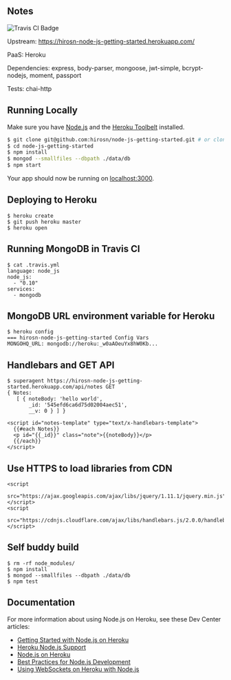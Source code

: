 ## Notes
<img src="https://travis-ci.org/HIROSN/node-js-getting-started.svg" alt="Travis CI Badge"></img>

Upstream: https://hirosn-node-js-getting-started.herokuapp.com/

PaaS: Heroku

Dependencies: express, body-parser, mongoose, jwt-simple, bcrypt-nodejs, moment, passport

Tests: chai-http

## Running Locally

Make sure you have [Node.js](http://nodejs.org/) and the [Heroku Toolbelt](https://toolbelt.heroku.com/) installed.

```sh
$ git clone git@github.com:hirosn/node-js-getting-started.git # or clone your own fork
$ cd node-js-getting-started
$ npm install
$ mongod --smallfiles --dbpath ./data/db
$ npm start
```

Your app should now be running on [localhost:3000](http://localhost:3000/).

## Deploying to Heroku

```
$ heroku create
$ git push heroku master
$ heroku open
```

## Running MongoDB in Travis CI

```
$ cat .travis.yml
language: node_js
node_js:
  - "0.10"
services:
  - mongodb
```

## MongoDB URL environment variable for Heroku

```
$ heroku config
=== hirosn-node-js-getting-started Config Vars
MONGOHQ_URL: mongodb://heroku:_w0aAOeuYx8hW0Kb...
```

## Handlebars and GET API

```
$ superagent https://hirosn-node-js-getting-started.herokuapp.com/api/notes GET
{ Notes:
   [ { noteBody: 'hello world',
       _id: '545efd6ca6d75d02004aec51',
       __v: 0 } ] }
```

```
<script id="notes-template" type="text/x-handlebars-template">
  {{#each Notes}}
  <p id="{{_id}}" class="note">{{noteBody}}</p>
  {{/each}}
</script>
```

## Use HTTPS to load libraries from CDN

```
<script
  src="https://ajax.googleapis.com/ajax/libs/jquery/1.11.1/jquery.min.js">
</script>
<script
  src="https://cdnjs.cloudflare.com/ajax/libs/handlebars.js/2.0.0/handlebars.min.js">
</script>
```

## Self buddy build

```
$ rm -rf node_modules/
$ npm install
$ mongod --smallfiles --dbpath ./data/db
$ npm test
```

## Documentation

For more information about using Node.js on Heroku, see these Dev Center articles:

- [Getting Started with Node.js on Heroku](https://devcenter.heroku.com/articles/getting-started-with-nodejs)
- [Heroku Node.js Support](https://devcenter.heroku.com/articles/nodejs-support)
- [Node.js on Heroku](https://devcenter.heroku.com/categories/nodejs)
- [Best Practices for Node.js Development](https://devcenter.heroku.com/articles/node-best-practices)
- [Using WebSockets on Heroku with Node.js](https://devcenter.heroku.com/articles/node-websockets)
